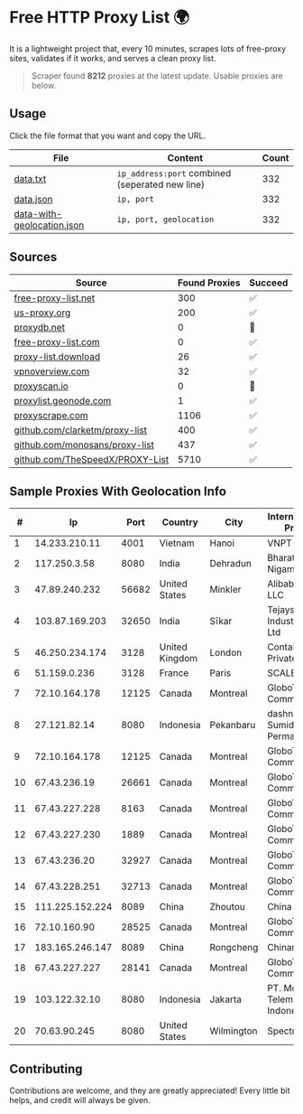 
# Free HTTP Proxy List 🌍

It is a lightweight project that, every 10 minutes, scrapes lots of free-proxy sites, validates if it works, and serves a clean proxy list.


> Scraper found **8212** proxies at the latest update. Usable proxies are below.

## Usage

Click the file format that you want and copy the URL.


|File|Content|Count|
|----|-------|-----|
|[data.txt](https://raw.githubusercontent.com/themiralay/Proxy-List-World/master/data.txt)|`ip_address:port` combined (seperated new line)|332|
|[data.json](https://raw.githubusercontent.com/themiralay/Proxy-List-World/master/data.json)|`ip, port`|332|
|[data-with-geolocation.json](https://raw.githubusercontent.com/themiralay/Proxy-List-World/master/data-with-geolocation.json)|`ip, port, geolocation`|332|

## Sources

|Source|Found Proxies|Succeed|
|------|-------------|-------|
|[free-proxy-list.net](https://free-proxy-list.net)|300|✅|
|[us-proxy.org](https://www.us-proxy.org)|200|✅|
|[proxydb.net](http://proxydb.net)|0|🚫|
|[free-proxy-list.com](https://free-proxy-list.com/?page=&port=&type%5B%5D=http&type%5B%5D=https&up_time=0&search=Search)|0|✅|
|[proxy-list.download](https://www.proxy-list.download/HTTP)|26|✅|
|[vpnoverview.com](https://vpnoverview.com/privacy/anonymous-browsing/free-proxy-servers)|32|✅|
|[proxyscan.io](https://www.proxyscan.io)|0|🚫|
|[proxylist.geonode.com](https://proxylist.geonode.com/api/proxy-list?limit=300&page=1&sort_by=lastChecked&sort_type=desc&protocols=http,https)|1|✅|
|[proxyscrape.com](https://api.proxyscrape.com/v2/?request=displayproxies&protocol=http&timeout=10000&country=all&ssl=all&anonymity=all)|1106|✅|
|[github.com/clarketm/proxy-list](https://raw.githubusercontent.com/clarketm/proxy-list/master/proxy-list-raw.txt)|400|✅|
|[github.com/monosans/proxy-list](https://raw.githubusercontent.com/monosans/proxy-list/main/proxies/http.txt)|437|✅|
|[github.com/TheSpeedX/PROXY-List](https://raw.githubusercontent.com/TheSpeedX/PROXY-List/master/http.txt)|5710|✅|


## Sample Proxies With Geolocation Info

|#|Ip|Port|Country|City|Internet Service Provider|
|-|--|----|-------|----|-------------------------|
|1|14.233.210.11|4001|Vietnam|Hanoi|VNPT|
|2|117.250.3.58|8080|India|Dehradun|Bharat Sanchar Nigam Ltd|
|3|47.89.240.232|56682|United States|Minkler|Alibaba.com LLC|
|4|103.87.169.203|32650|India|Sīkar|Tejays Industries Pvt Ltd|
|5|46.250.234.174|3128|United Kingdom|London|Contabo Asia Private Limited|
|6|51.159.0.236|3128|France|Paris|SCALEWAY|
|7|72.10.164.178|12125|Canada|Montreal|GloboTech Communications|
|8|27.121.82.14|8080|Indonesia|Pekanbaru|dashnet - PT Sumidhaz Permata Bunda|
|9|72.10.164.178|12125|Canada|Montreal|GloboTech Communications|
|10|67.43.236.19|26661|Canada|Montreal|GloboTech Communications|
|11|67.43.227.228|8163|Canada|Montreal|GloboTech Communications|
|12|67.43.227.230|1889|Canada|Montreal|GloboTech Communications|
|13|67.43.236.20|32927|Canada|Montreal|GloboTech Communications|
|14|67.43.228.251|32713|Canada|Montreal|GloboTech Communications|
|15|111.225.152.224|8089|China|Zhoutou|China Telecom|
|16|72.10.160.90|28525|Canada|Montreal|GloboTech Communications|
|17|183.165.246.147|8089|China|Rongcheng|Chinanet|
|18|67.43.227.227|28141|Canada|Montreal|GloboTech Communications|
|19|103.122.32.10|8080|Indonesia|Jakarta|PT. Mora Telematika Indonesia|
|20|70.63.90.245|8080|United States|Wilmington|Spectrum|



## Contributing

Contributions are welcome, and they are greatly appreciated! Every
little bit helps, and credit will always be given.

